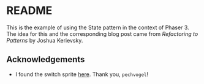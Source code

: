 # README

This is the example of using the State pattern in the context of Phaser 3. The idea for this and the corresponding blog post came from *Refactoring to Patterns* by Joshua Kerievsky.

## Acknowledgements

* I found the switch sprite [here](https://opengameart.org/content/switches). Thank you, `pechvogel`!